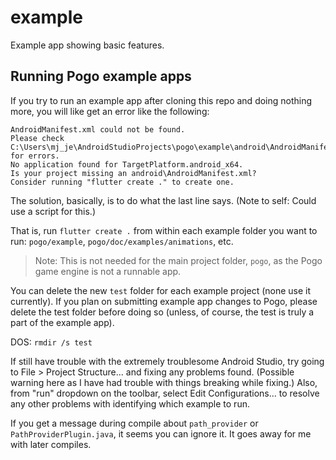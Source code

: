 # example

Example app showing basic features.

## Running Pogo example apps

If you try to run an example app after cloning this repo and doing nothing more, you will like get an error like the following:

```text
AndroidManifest.xml could not be found.
Please check C:\Users\mj_je\AndroidStudioProjects\pogo\example\android\AndroidManifest.xml for errors.
No application found for TargetPlatform.android_x64.
Is your project missing an android\AndroidManifest.xml?
Consider running "flutter create ." to create one.
```

The solution, basically, is to do what the last line says.  (Note to self: Could use a script for this.)

That is, run `flutter create .` from within each example folder you want to run: `pogo/example`, `pogo/doc/examples/animations`, etc.

> Note: This is not needed for the main project folder, `pogo`, as the Pogo game engine is not a runnable app.

You can delete the new `test` folder for each example project (none use it currently).  If you plan on submitting example app changes to Pogo, please delete the test folder before doing so (unless, of course, the test is truly a part of the example app).

DOS: `rmdir /s test`

If still have trouble with the extremely troublesome Android Studio, try going to File > Project Structure... and fixing any problems found.  (Possible warning here as I have had trouble with things breaking while fixing.)  Also, from "run" dropdown on the toolbar, select Edit Configurations... to resolve any other problems with identifying which example to run.

If you get a message during compile about `path_provider` or `PathProviderPlugin.java`, it seems you can ignore it.  It goes away for me with later compiles.
